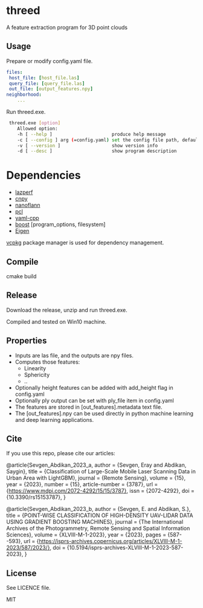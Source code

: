 # threed
A feature extraction program for 3D point clouds

## Usage
Prepare or modify config.yaml file.
```yaml
files:
 host_file: [host_file.las]
 query_file: [query_file.las]
 out_file: [output_features.npy]
neighborhood:
	...


```
Run threed.exe.

```bash
 threed.exe [option]
	Allowed option:
  	-h [ --help ]                      produce help message
  	-c [ --config ] arg (=config.yaml) set the config file path, default config.yaml
  	-v [ --version ]                   show version info
  	-d [ --desc ]                      show program description
```
# Dependencies
- [lazperf](https://github.com/hobuinc/laz-perf)
- [cnpy](https://github.com/rogersce/cnpy)
- [nanoflann](https://github.com/jlblancoc/nanoflann)
- [pcl](https://pointclouds.org/)
- [yaml-cpp](https://github.com/jbeder/yaml-cpp)
- [boost](https://www.boost.org/) [program_options, filesystem]
- [Eigen](https://gitlab.com/libeigen/eigen) 

[vcpkg](https://vcpkg.io/en/) package manager is used for dependency management. 

## Compile

cmake  build

## Release
Download the release, unzip and run threed.exe.

Compiled and tested on Win10 machine.

## Properties
- Inputs are las file, and the outputs are npy files.
- Computes those features:
	- Linearity
	- Sphericity
	- .. 
- Optionally height features can be added with add_height flag in config.yaml
- Optionally ply output can be set with ply_file item in config.yaml
- The features are stored in [out_features].metadata text file.
- The [out_features].npy can be used directly in python machine learning and deep learning applications.

## Cite
If you use this repo, please cite our articles:


@article{Sevgen_Abdikan_2023_a,
  author = {Sevgen, Eray and Abdikan, Saygin},
  title = {Classification of Large-Scale Mobile Laser Scanning Data in Urban Area with LightGBM},
  journal = {Remote Sensing},
  volume = {15},
  year = {2023},
  number = {15},
  article-number = {3787},
  url = {https://www.mdpi.com/2072-4292/15/15/3787},
  issn = {2072-4292},
  doi = {10.3390/rs15153787},
}

@article{Sevgen_Abdikan_2023_b,
  author = {Sevgen, E. and Abdikan, S.},
  title = {POINT-WISE CLASSIFICATION OF HIGH-DENSITY UAV-LIDAR DATA USING GRADIENT BOOSTING MACHINES},
  journal = {The International Archives of the Photogrammetry, Remote Sensing and Spatial Information Sciences},
  volume = {XLVIII-M-1-2023},
  year = {2023},
  pages = {587--593},
  url = {https://isprs-archives.copernicus.org/articles/XLVIII-M-1-2023/587/2023/},
  doi = {10.5194/isprs-archives-XLVIII-M-1-2023-587-2023},
}



## License
See LICENCE file. 

MIT